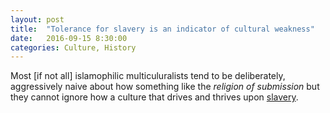 ```yaml
---
layout: post
title:  "Tolerance for slavery is an indicator of cultural weakness"
date:   2016-09-15 8:30:00
categories: Culture, History
---
```

Most [if not all] islamophilic multiculuralists tend to be deliberately, aggressively naive about how something like the *religion of submission* but they cannot ignore how a culture that drives and thrives upon [slavery](https://www.youtube.com/watch?v=YnJfR70n6k0).
